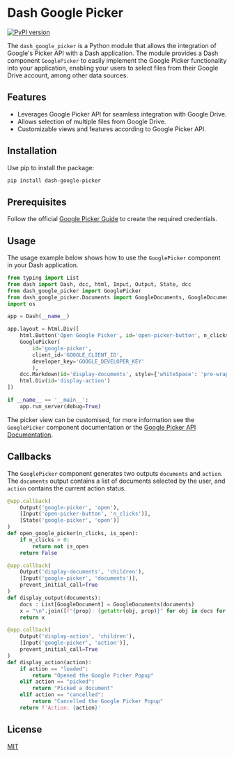 # Dash Google Picker
[![PyPI version](https://badge.fury.io/py/dash-google-picker.svg)](https://badge.fury.io/py/dash-google-picker)

The `dash_google_picker` is a Python module that allows the integration of Google's Picker API with a Dash application. The module provides a Dash component `GooglePicker` to easily implement the Google Picker functionality into your application, enabling your users to select files from their Google Drive account, among other data sources.

## Features

- Leverages Google Picker API for seamless integration with Google Drive.
- Allows selection of multiple files from Google Drive.
- Customizable views and features according to Google Picker API.

## Installation

Use pip to install the package:

```bash
pip install dash-google-picker
```

## Prerequisites

Follow the official [Google Picker Guide](https://developers.google.com/drive/picker/guides/overview) to create the required credentials.

## Usage

The usage example below shows how to use the `GooglePicker` component in your Dash application.

```python
from typing import List
from dash import Dash, dcc, html, Input, Output, State, dcc
from dash_google_picker import GooglePicker 
from dash_google_picker.Documents import GoogleDocuments, GoogleDocument
import os

app = Dash(__name__)

app.layout = html.Div([
    html.Button('Open Google Picker', id='open-picker-button', n_clicks=0),
    GooglePicker(
        id='google-picker',
        client_id='GOOGLE_CLIENT_ID',
        developer_key='GOOGLE_DEVELOPER_KEY'
        ),
    dcc.Markdown(id='display-documents', style={'whiteSpace': 'pre-wrap'}),
    html.Div(id='display-action')
])

if __name__ == '__main__':
    app.run_server(debug=True)
```

The picker view can be customised, for more information see the `GooglePicker` component documentation or the [Google Picker API Documentation](https://developers.google.com/picker/docs/reference).

## Callbacks

The `GooglePicker` component generates two outputs `documents` and `action`. The `documents` output contains a list of documents selected by the user, and `action` contains the current action status.

```python
@app.callback(
    Output('google-picker', 'open'),
    [Input('open-picker-button', 'n_clicks')],
    [State('google-picker', 'open')]
)
def open_google_picker(n_clicks, is_open):
    if n_clicks > 0:
        return not is_open
    return False

@app.callback(
    Output('display-documents', 'children'),
    [Input('google-picker', 'documents')],
    prevent_initial_call=True
)
def display_output(documents):
    docs : List[GoogleDocument] = GoogleDocuments(documents)
    x = "\n".join([f"{prop}: {getattr(obj, prop)}" for obj in docs for prop in dir(obj) if not prop.startswith("__")])
    return x

@app.callback(
    Output('display-action', 'children'),
    [Input('google-picker', 'action')],
    prevent_initial_call=True
)
def display_action(action):
    if action == "loaded":
        return "Opened the Google Picker Popup"
    elif action == "picked":
        return "Picked a document"
    elif action == "cancelled":
        return "Cancelled the Google Picker Popup"
    return f'Action: {action}'
```

## License

[MIT](https://github.com/lpawlick/dash_google_picker/blob/master/LICENSE) 
